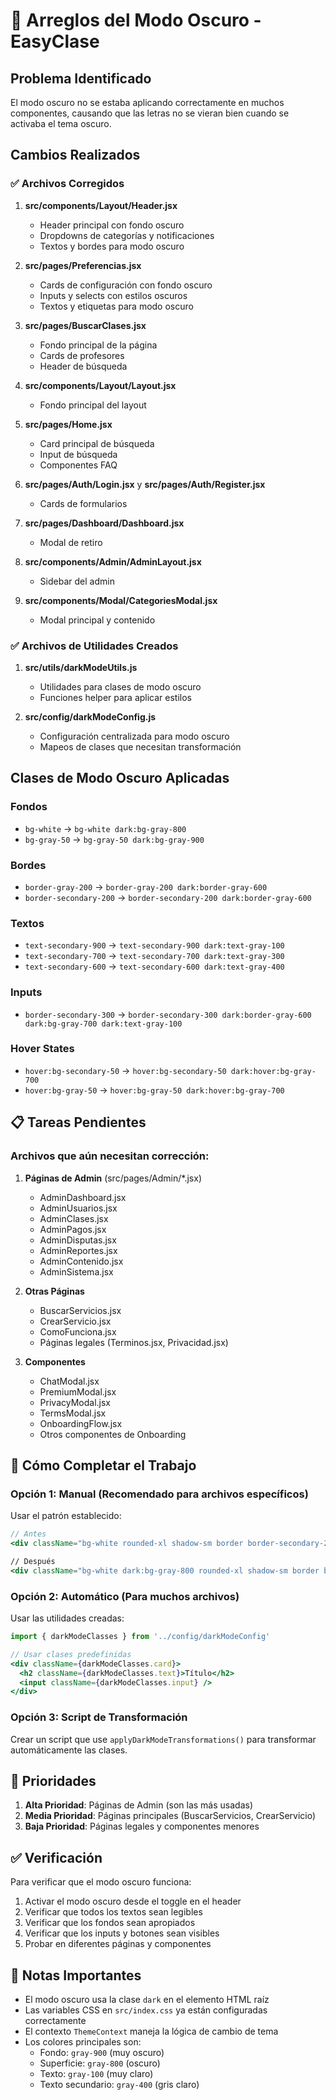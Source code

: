 # 🔧 Arreglos del Modo Oscuro - EasyClase

## Problema Identificado
El modo oscuro no se estaba aplicando correctamente en muchos componentes, causando que las letras no se vieran bien cuando se activaba el tema oscuro.

## Cambios Realizados

### ✅ Archivos Corregidos

1. **src/components/Layout/Header.jsx**
   - Header principal con fondo oscuro
   - Dropdowns de categorías y notificaciones
   - Textos y bordes para modo oscuro

2. **src/pages/Preferencias.jsx**
   - Cards de configuración con fondo oscuro
   - Inputs y selects con estilos oscuros
   - Textos y etiquetas para modo oscuro

3. **src/pages/BuscarClases.jsx**
   - Fondo principal de la página
   - Cards de profesores
   - Header de búsqueda

4. **src/components/Layout/Layout.jsx**
   - Fondo principal del layout

5. **src/pages/Home.jsx**
   - Card principal de búsqueda
   - Input de búsqueda
   - Componentes FAQ

6. **src/pages/Auth/Login.jsx** y **src/pages/Auth/Register.jsx**
   - Cards de formularios

7. **src/pages/Dashboard/Dashboard.jsx**
   - Modal de retiro

8. **src/components/Admin/AdminLayout.jsx**
   - Sidebar del admin

9. **src/components/Modal/CategoriesModal.jsx**
   - Modal principal y contenido

### ✅ Archivos de Utilidades Creados

1. **src/utils/darkModeUtils.js**
   - Utilidades para clases de modo oscuro
   - Funciones helper para aplicar estilos

2. **src/config/darkModeConfig.js**
   - Configuración centralizada para modo oscuro
   - Mapeos de clases que necesitan transformación

## Clases de Modo Oscuro Aplicadas

### Fondos
- `bg-white` → `bg-white dark:bg-gray-800`
- `bg-gray-50` → `bg-gray-50 dark:bg-gray-900`

### Bordes
- `border-gray-200` → `border-gray-200 dark:border-gray-600`
- `border-secondary-200` → `border-secondary-200 dark:border-gray-600`

### Textos
- `text-secondary-900` → `text-secondary-900 dark:text-gray-100`
- `text-secondary-700` → `text-secondary-700 dark:text-gray-300`
- `text-secondary-600` → `text-secondary-600 dark:text-gray-400`

### Inputs
- `border-secondary-300` → `border-secondary-300 dark:border-gray-600 dark:bg-gray-700 dark:text-gray-100`

### Hover States
- `hover:bg-secondary-50` → `hover:bg-secondary-50 dark:hover:bg-gray-700`
- `hover:bg-gray-50` → `hover:bg-gray-50 dark:hover:bg-gray-700`

## 📋 Tareas Pendientes

### Archivos que aún necesitan corrección:

1. **Páginas de Admin** (src/pages/Admin/*.jsx)
   - AdminDashboard.jsx
   - AdminUsuarios.jsx
   - AdminClases.jsx
   - AdminPagos.jsx
   - AdminDisputas.jsx
   - AdminReportes.jsx
   - AdminContenido.jsx
   - AdminSistema.jsx

2. **Otras Páginas**
   - BuscarServicios.jsx
   - CrearServicio.jsx
   - ComoFunciona.jsx
   - Páginas legales (Terminos.jsx, Privacidad.jsx)

3. **Componentes**
   - ChatModal.jsx
   - PremiumModal.jsx
   - PrivacyModal.jsx
   - TermsModal.jsx
   - OnboardingFlow.jsx
   - Otros componentes de Onboarding

## 🚀 Cómo Completar el Trabajo

### Opción 1: Manual (Recomendado para archivos específicos)
Usar el patrón establecido:
```jsx
// Antes
<div className="bg-white rounded-xl shadow-sm border border-secondary-200 p-6">

// Después
<div className="bg-white dark:bg-gray-800 rounded-xl shadow-sm border border-secondary-200 dark:border-gray-600 p-6">
```

### Opción 2: Automático (Para muchos archivos)
Usar las utilidades creadas:
```jsx
import { darkModeClasses } from '../config/darkModeConfig'

// Usar clases predefinidas
<div className={darkModeClasses.card}>
  <h2 className={darkModeClasses.text}>Título</h2>
  <input className={darkModeClasses.input} />
</div>
```

### Opción 3: Script de Transformación
Crear un script que use `applyDarkModeTransformations()` para transformar automáticamente las clases.

## 🎯 Prioridades

1. **Alta Prioridad**: Páginas de Admin (son las más usadas)
2. **Media Prioridad**: Páginas principales (BuscarServicios, CrearServicio)
3. **Baja Prioridad**: Páginas legales y componentes menores

## ✅ Verificación

Para verificar que el modo oscuro funciona:
1. Activar el modo oscuro desde el toggle en el header
2. Verificar que todos los textos sean legibles
3. Verificar que los fondos sean apropiados
4. Verificar que los inputs y botones sean visibles
5. Probar en diferentes páginas y componentes

## 📝 Notas Importantes

- El modo oscuro usa la clase `dark` en el elemento HTML raíz
- Las variables CSS en `src/index.css` ya están configuradas correctamente
- El contexto `ThemeContext` maneja la lógica de cambio de tema
- Los colores principales son:
  - Fondo: `gray-900` (muy oscuro)
  - Superficie: `gray-800` (oscuro)
  - Texto: `gray-100` (muy claro)
  - Texto secundario: `gray-400` (gris claro)
